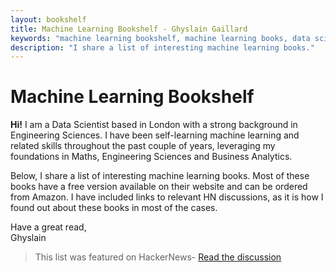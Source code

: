 ```yaml
---
layout: bookshelf
title: Machine Learning Bookshelf - Ghyslain Gaillard
keywords: "machine learning bookshelf, machine learning books, data science books, learn data science, python for machine learning, books, free books"
description: "I share a list of interesting machine learning books."
---
```


# Machine Learning Bookshelf

**Hi!** I am a Data Scientist based in London with a strong background in Engineering Sciences. I have been self-learning machine learning and related skills throughout the past couple of years, leveraging my foundations in Maths, Engineering Sciences and Business Analytics.

Below, I share a list of interesting machine learning books. Most of these books have a free version available on their website and can be ordered from Amazon. I have included links to relevant HN discussions, as it is how I found out about these books in most of the cases.

Have a great read,  
Ghyslain

> This list was featured on HackerNews- [Read the discussion](https://news.ycombinator.com/item?id=13237227)
